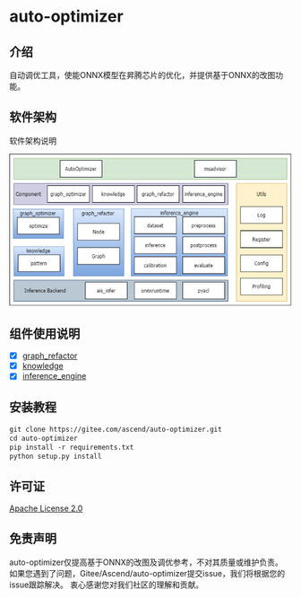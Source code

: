 # auto-optimizer

## 介绍

自动调优工具，使能ONNX模型在昇腾芯片的优化，并提供基于ONNX的改图功能。

## 软件架构

软件架构说明

![软件架构](docs/img/architecture.png)

## 组件使用说明

- [x]  [graph_refactor](auto_optimizer/graph_refactor/README.md)
- [x]  [knowledge](docs/knowledge_optimizer_frame.md)
- [x]  [inference_engine](auto_optimizer/inference_engine/README.md)

## 安装教程

```shell
git clone https://gitee.com/ascend/auto-optimizer.git
cd auto-optimizer
pip install -r requirements.txt
python setup.py install

```

## 许可证

[Apache License 2.0](LICENSE)

## 免责声明

auto-optimizer仅提高基于ONNX的改图及调优参考，不对其质量或维护负责。
如果您遇到了问题，Gitee/Ascend/auto-optimizer提交issue，我们将根据您的issue跟踪解决。
衷心感谢您对我们社区的理解和贡献。
